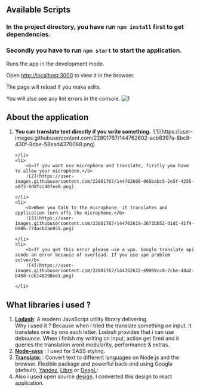## Available Scripts
### In the project directory, you have run  `npm install` first to get dependencies.
### Secondly you have to run `npm start` to start the application.

Runs the app in the development mode.

Open [http://localhost:3000](http://localhost:3000) to view it in the browser.

  

The page will reload if you make edits.

You will also see any lint errors in the console.
![1](https://user-images.githubusercontent.com/22801767/144762643-a90682a1-f58c-4184-8951-0b8bb242dc23.png)


## About the application
<ol>
	<li>
		<b>You can translate text directly if you write something.</b>
		![1](https://user-images.githubusercontent.com/22801767/144762602-acb8397a-8bc8-430f-8dae-58ead4370088.png)

	</li>
	<li>
		<b>If you want use microphone and translate, firstly you have to allow your microphone.</b>
		![2](https://user-images.githubusercontent.com/22801767/144762608-065babc5-2e5f-4255-a873-8d8fcc407ee0.png)

	</li>
	<li>
		<b>When you talk to the microphone, it translates and application turn offs the microphone.</b>
		![3](https://user-images.githubusercontent.com/22801767/144762619-2671bb52-d1d1-41f4-b98b-774acb2ae855.png)

	</li>
	<li>
		<b>If you get this error please use a vpn. Google translate api sends an error because of overload. If you use vpn problem solve</b>
		![4](https://user-images.githubusercontent.com/22801767/144762622-69069cc8-7cbe-44a2-b458-ceb148298ee1.png)

	</li>
</ol>

## What libraries i used ?
1. <b><a href="https://lodash.com/">Lodash</a></b>:  A modern JavaScript utility library delivering.<br> Why i used it ? Because when i tried the translate something on input. It translates one by one each letter.
Lodash provides that i can use debounce. When i finish my writing on input, action get fired and it queries the translation word.modularity, performance & extras.
2. <b><a href="https://www.npmjs.com/package/node-sass">Node-sass</a></b> : I used for SASS styling.
3.  <b><a href="https://www.npmjs.com/package/translate">Translate:</a></b> : Convert text to different languages on Node.js and the browser. Flexible package and powerful back-end using Google (default), [Yandex](https://translate.yandex.com/), [Libre](https://libretranslate.com/) or [DeepL](https://www.deepl.com/en/translator):
4. Also i used open source <a href="https://codepen.io/ochi/pen/apgxBd">design</a>. I converted this design to react application.
	






  
